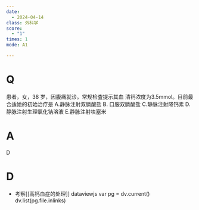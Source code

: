 ```yaml
---
date:
  - 2024-04-14
class: 外科学
score:
  - "1"
times: 1
mode: A1

---
```



# Q
患者，女，38 岁，因腹痛就诊。常规检査提示其血
清钙浓度为3.5mmol。目前最合适她的初始治疗是
A.静脉注射双膦酸盐
B. 口服双膦酸盐
C.静脉注射降钙素
D.静脉注射生理氯化钠溶液
E.静脉注射呋塞米

# A

D



# D
- 考察[[高钙血症的处理]]
dataviewjs
var pg = dv.current()
dv.list(pg.file.inlinks)

